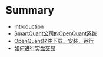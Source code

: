 # Summary

* [Introduction](README.md)
* [SmartQuant公司的OpenQuant系统](whats-the-smartquant-or-openquant.md)
* [OpenQuant软件下载、安装、运行](installing.md)
* [如何进行实盘交易](realtime_trading.md)

